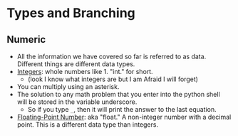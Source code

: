 # Types and Branching

## Numeric
- All the information we have covered so far is referred to as data. Different things are different data types.
- <ins>Integers</ins>: whole numbers like 1. "int." for short.
  - (look I know what integers are but I am Afraid I will forget)
- You can multiply using an asterisk.
- The solution to any math problem that you enter into the python shell will be stored in the variable underscore.
  - So if you type `_`, then it will print the answer to the last equation.
- <ins>Floating-Point Number</ins>: aka "float." A non-integer number with a decimal point. This is a different data type than integers.
